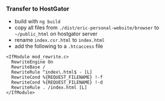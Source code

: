 ### Transfer to HostGator

- build with `ng build`
- copy all files from `./dist/eric-personal-website/browser` to `~/public_html` on hostgator server
- rename `index.csr.html` to `index.html`
- add the following to a `.htcaccess` file
```
<IfModule mod_rewrite.c>
  RewriteEngine On
  RewriteBase /
  RewriteRule ^index\.html$ - [L]
  RewriteCond %{REQUEST_FILENAME} !-f
  RewriteCond %{REQUEST_FILENAME} !-d
  RewriteRule . /index.html [L]
</IfModule>
```